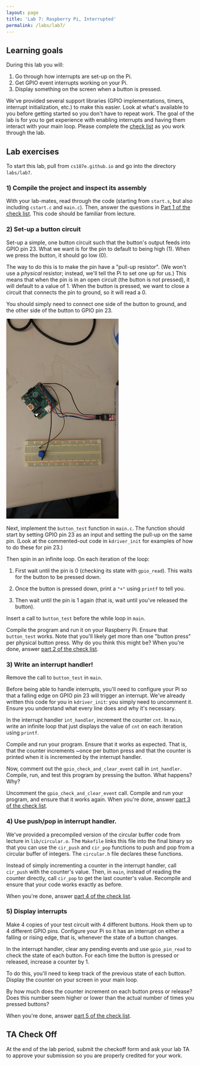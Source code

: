 ```yaml
---
layout: page
title: 'Lab 7: Raspberry Pi, Interrupted'
permalink: /labs/lab7/
---
```


## Learning goals

During this lab you will:

1.  Go through how interrupts are set-up on the Pi.
2.  Get GPIO event interrupts working on your Pi.
3.  Display something on the screen when a button is pressed.

We've provided several support libraries (GPIO implementations, timers,
interrupt initialization, etc.) to make this easier. Look at what's available
to you before getting started so you don't have to repeat work. The goal of the
lab is for you to get experience with enabling interrupts and having them
interact with your main loop. Please complete the [check list](checklist) as
you work through the lab.

## Lab exercises

To start this lab, pull from `cs107e.github.io` and go into the directory
`labs/lab7`.

### 1) Compile the project and inspect its assembly

With your lab-mates, read through the code (starting from `start.s`,
but also including `cstart.c` and `main.c`). Then, answer the
questions in [Part 1 of the check list](checklist). This code
should be familiar from lecture.

### 2) Set-up a button circuit

Set-up a simple, one button circuit such that the button's output feeds into
GPIO pin 23. What we want is for the pin to default to being high (1). When we
press the button, it should go low (0).

The way to do this is to make the pin have a "pull-up resistor". (We
won't use a *physical* resistor; instead, we'll tell the Pi to set one
up for us.) This means that when the pin is in an open circuit (the
button is not pressed), it will default to a value of 1. When the
button is pressed, we want to close a circuit that connects the pin to
ground, so it will read a 0.

You should simply need to connect one side of the button to ground, and the
other side of the button to GPIO pin 23.

<img title="Button circuit" src="images/button-circuit.jpg" width="300">

Next, implement the `button_test` function in `main.c`. The function
should start by setting GPIO pin 23 as an input and setting the
pull-up on the same pin. (Look at the commented-out code in
`kdriver_init` for examples of how to do these for pin 23.)

Then spin in an infinite loop. On each iteration of the loop:

1. First wait until the pin is 0 (checking its state with
`gpio_read`). This waits for the button to be pressed down.

2. Once the button is pressed down, print a `"+"` using `printf` to
tell you.

3. Then wait until the pin is 1 again (that is, wait until you've
released the button).

Insert a call to `button_test` before the while loop in `main`.

Compile the program and run it on your Raspberry Pi. Ensure that
`button_test` works. Note that you'll likely get more than one "button
press" per physical button press. Why do you think this might be? When
you're done, answer [part 2 of the check list](checklist).

### 3) Write an interrupt handler!

Remove the call to `button_test` in `main`.

Before being able to handle interrupts, you'll need to configure your Pi so
that a falling edge on GPIO pin 23 will trigger an interrupt. We've already
written this code for you in `kdriver_init`: you simply need to uncomment it.
Ensure you understand what every line does and why it's necessary.

In the interrupt handler `int_handler`, increment the counter `cnt`. In `main`, write
an infinite loop that just displays the value of `cnt` on each iteration
using `printf`.

Compile and run your program. Ensure that it works as expected. That
is, that the counter increments ~once per button press and that the
counter is printed when it is incremented by the interrupt handler.

Now, comment out the `gpio_check_and_clear_event` call in `int_handler`.
Compile, run, and test this program by pressing the button. What happens? Why?

Uncomment the `gpio_check_and_clear_event` call. Compile and run your program,
and ensure that it works again. When you're done, answer [part 3 of the check
list](checklist).

### 4) Use push/pop in interrupt handler.

We've provided a precompiled version of the circular buffer code from lecture
in `lib/circular.o`. The `Makefile` links this file into the final binary so
that you can use the `cir_push` and `cir_pop` functions to push and pop from a
circular buffer of integers. The `circular.h` file declares these functions.

Instead of simply incrementing a counter in the interrupt handler, call
`cir_push` with the counter's value. Then, in `main`, instead of reading the
counter directly, call `cir_pop` to get the last counter's value. Recompile and
ensure that your code works exactly as before.

When you're done, answer [part 4 of the check list](checklist).

### 5) Display interrupts

Make 4 copies of your test circuit with 4 different buttons. Hook them up to 4
different GPIO pins. Configure your Pi so it has an interrupt on either a
falling or rising edge, that is, whenever the state of a button changes.

In the interrupt handler, clear any pending events and use `gpio_pin_read` to
check the state of each button. For each time the button is pressed or
released, increase a counter by 1.

To do this, you'll need to keep track of the previous state of each
button. Display the counter on your screen in your main loop.

By how much does the counter increment on each button press or
release?  Does this number seem higher or lower than the actual number
of times you pressed buttons?

When you're done, answer [part 5 of the check list](checklist).

## TA Check Off

At the end of the lab period, submit the checkoff form and ask your lab TA to
approve your submission so you are properly credited for your work.

